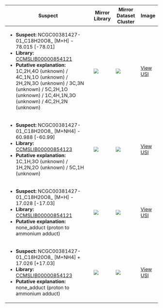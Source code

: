 Suspect | Mirror Library | Mirror Dataset Cluster | Image
--- | --- | --- | ---
<ul><li><b>Suspect:</b> NCGC00381427-01_C18H20O8_ [M+H] -  78.015 [-78.01]</li><li><b>Library:</b> [CCMSLIB00000854121](https://gnps.ucsd.edu/ProteoSAFe/gnpslibraryspectrum.jsp?SpectrumID=CCMSLIB00000854121)</li><li><b>Putative explanation:</b> 1C,2H,4O (unknown) / 4C,1N,1O (unknown) / 2H,2N,3O (unknown) / 3C,3N (unknown) / 5C,2H,1O (unknown) / 1C,4H,1N,3O (unknown) / 4C,2H,2N (unknown)</li></ul> | ![](https://metabolomics-usi.ucsd.edu/svg/mirror?usi1=mzspec:MSV000080554:G6_RG6_01_8043.mzML:scan:552&usi2=mzspec:GNPSLIBRARY:CCMSLIB00000854121&mz_min=50&mz_max=500) | ![](https://metabolomics-usi.ucsd.edu/svg/mirror?usi1=mzspec:MSV000080554:G6_RG6_01_8043.mzML:scan:552&usi2=mzspec:MSV000084314:MSV000080554.mgf:scan:55196&mz_min=50&mz_max=500) | [View USI](https://metabolomics-usi.ucsd.edu/svg/?usi=mzspec:MSV000080554:G6_RG6_01_8043.mzML:scan:552&mz_min=50&mz_max=500)
<ul><li><b>Suspect:</b> NCGC00381427-01_C18H20O8_ [M+NH4] -  60.988 [-60.99]</li><li><b>Library:</b> [CCMSLIB00000854123](https://gnps.ucsd.edu/ProteoSAFe/gnpslibraryspectrum.jsp?SpectrumID=CCMSLIB00000854123)</li><li><b>Putative explanation:</b> 1C,1H,3O (unknown) / 1H,2N,2O (unknown) / 5C,1H (unknown)</li></ul> | ![](https://metabolomics-usi.ucsd.edu/svg/mirror?usi1=mzspec:MSV000080554:G6_RG6_01_8043.mzML:scan:552&usi2=mzspec:GNPSLIBRARY:CCMSLIB00000854123&mz_min=50&mz_max=500) | ![](https://metabolomics-usi.ucsd.edu/svg/mirror?usi1=mzspec:MSV000080554:G6_RG6_01_8043.mzML:scan:552&usi2=mzspec:MSV000084314:MSV000080554.mgf:scan:56758&mz_min=50&mz_max=500) | [View USI](https://metabolomics-usi.ucsd.edu/svg/?usi=mzspec:MSV000080554:G6_RG6_01_8043.mzML:scan:552&mz_min=50&mz_max=500)
<ul><li><b>Suspect:</b> NCGC00381427-01_C18H20O8_ [M+H] -  17.028 [-17.03]</li><li><b>Library:</b> [CCMSLIB00000854121](https://gnps.ucsd.edu/ProteoSAFe/gnpslibraryspectrum.jsp?SpectrumID=CCMSLIB00000854121)</li><li><b>Putative explanation:</b> none_adduct (proton to ammonium adduct)</li></ul> | ![](https://metabolomics-usi.ucsd.edu/svg/mirror?usi1=mzspec:MSV000080554:G6_RG6_01_8043.mzML:scan:554&usi2=mzspec:GNPSLIBRARY:CCMSLIB00000854121&mz_min=50&mz_max=500) | ![](https://metabolomics-usi.ucsd.edu/svg/mirror?usi1=mzspec:MSV000080554:G6_RG6_01_8043.mzML:scan:554&usi2=mzspec:MSV000084314:MSV000080554.mgf:scan:55196&mz_min=50&mz_max=500) | [View USI](https://metabolomics-usi.ucsd.edu/svg/?usi=mzspec:MSV000080554:G6_RG6_01_8043.mzML:scan:554&mz_min=50&mz_max=500)
<ul><li><b>Suspect:</b> NCGC00381427-01_C18H20O8_ [M+NH4] +  17.026 [+17.03]</li><li><b>Library:</b> [CCMSLIB00000854123](https://gnps.ucsd.edu/ProteoSAFe/gnpslibraryspectrum.jsp?SpectrumID=CCMSLIB00000854123)</li><li><b>Putative explanation:</b> none_adduct (proton to ammonium adduct)</li></ul> | ![](https://metabolomics-usi.ucsd.edu/svg/mirror?usi1=mzspec:MSV000080554:G6_RG6_01_8043.mzML:scan:551&usi2=mzspec:GNPSLIBRARY:CCMSLIB00000854123&mz_min=50&mz_max=500) | ![](https://metabolomics-usi.ucsd.edu/svg/mirror?usi1=mzspec:MSV000080554:G6_RG6_01_8043.mzML:scan:551&usi2=mzspec:MSV000084314:MSV000080554.mgf:scan:56758&mz_min=50&mz_max=500) | [View USI](https://metabolomics-usi.ucsd.edu/svg/?usi=mzspec:MSV000080554:G6_RG6_01_8043.mzML:scan:551&mz_min=50&mz_max=500)